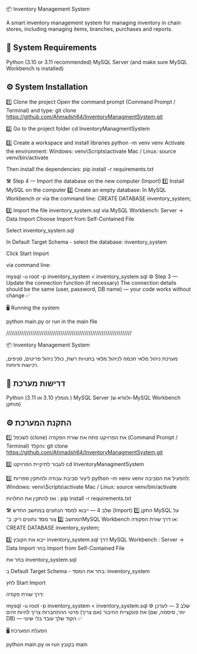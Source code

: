 📦 Inventory Management System

A smart inventory management system for managing inventory in chain stores, including managing items, branches, purchases and reports.

## 🚀 System Requirements
Python (3.10 or 3.11 recommended)
MySQL Server (and make sure MySQL Workbench is installed)

## ⚙️ System Installation

1️⃣ Clone the project
Open the command prompt (Command Prompt / Terminal) and type:
git clone https://github.com/Ahmadsh64/InventoryManagmentSystem.git

2️⃣ Go to the project folder
cd InventoryManagmentSystem

3️⃣ Create a workspace and install libraries
python -m venv venv
Activate the environment:
Windows:
venv\Scripts\activate
Mac / Linux:
source venv/bin/activate

Then install the dependencies:
pip install -r requirements.txt

🛠️ Step 4 — Import the database on the new computer (Import)
1️⃣ Install MySQL on the computer
2️⃣ Create an empty database:
In MySQL Workbench or via the command line:
CREATE DATABASE inventory_system;

3️⃣ Import the file inventory_system.sql
via MySQL Workbench:
Server → Data Import
Choose Import from Self-Contained File

Select inventory_system.sql

In Default Target Schema - select the database: inventory_system

Click Start Import

via command line:

mysql -u root -p inventory_system < inventory_system.sql
⚙️ Step 3 — Update the connection function (if necessary)
The connection details should be the same (user, password, DB name) — your code works without change ✅

🖥️ Running the system

python main.py
or run in the main file

///////////////////////////////////////////////////////////////////

📦 Inventory Management System

מערכת ניהול מלאי חכמה לניהול מלאי בחנויות רשת, כולל ניהול פריטים, סניפים, רכישות ודוחות.

## 🚀 דרישות מערכת
Python (מומלץ 3.10 או 3.11 )
MySQL Server (ולוודא ש-MySQL Workbench מותקן)

## ⚙️ התקנת המערכת

1️⃣ לשכפל (clone) את הפרויקט
פתח את שורת הפקודה (Command Prompt / Terminal) והקלד:
git clone https://github.com/Ahmadsh64/InventoryManagmentSystem.git


2️⃣ לעבור לתיקיית הפרויקט
cd InventoryManagmentSystem

3️⃣ ליצור סביבת עבודה ולהתקין ספריות 
python -m venv venv
להפעיל את הסביבה:
Windows:
venv\Scripts\activate
Mac / Linux:
source venv/bin/activate

ואז להתקין את התלויות :
pip install -r requirements.txt

🛠️ שלב 4 — ייבוא למסד הנתונים במחשב החדש (Import)
1️⃣ התקן MySQL על המחשב
2️⃣ צור מסד נתונים ריק:
ב־MySQL Workbench  או דרך שורת הפקודה:
CREATE DATABASE inventory_system;

3️⃣ ייבא את הקובץ inventory_system.sql
דרך MySQL Workbench :
Server → Data Import
בחר Import from Self-Contained File

בחר את inventory_system.sql

ב Default Target Schema - בחר את המסד: inventory_system

לחץ Start Import

דרך שורת פקודה:

mysql -u root -p inventory_system < inventory_system.sql
⚙️ שלב 3 — לעדכן את פונקציית החיבור (אם צריך)
פרטי ההתחברות צריך להיות זהים (יוזר, סיסמה, שם DB) — הקוד שלך עובד בלי שינוי ✅

🖥️ הפעלת המערכת

python main.py
או run בקובץ main